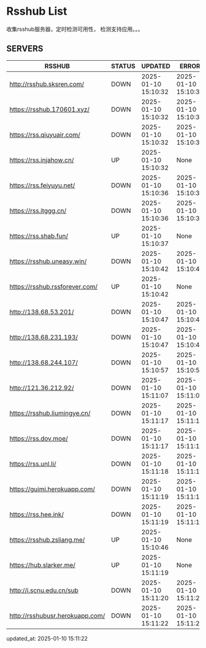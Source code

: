 # Rsshub List

收集rsshub服务器，定时检测可用性， 检测支持应用。。。


## SERVERS

|  RSSHUB   | STATUS  | UPDATED  | ERROR  | TWITTER |  
|  ----  | ----  | ----  | ----  | ---- |  
| http://rsshub.sksren.com/ | DOWN | 2025-01-10 15:10:32 | 2025-01-10 15:10:32 |  
| https://rsshub.170601.xyz/ | DOWN | 2025-01-10 15:10:32 | 2025-01-10 15:10:32 |  
| https://rss.qiuyuair.com/ | DOWN | 2025-01-10 15:10:32 | 2025-01-10 15:10:32 |  
| https://rss.injahow.cn/ | UP | 2025-01-10 15:10:32 | None ||  
| https://rss.feiyuyu.net/ | DOWN | 2025-01-10 15:10:36 | 2025-01-10 15:10:36 |  
| https://rss.itggg.cn/ | DOWN | 2025-01-10 15:10:36 | 2025-01-10 15:10:36 |  
| https://rss.shab.fun/ | UP | 2025-01-10 15:10:37 | None ||  
| https://rsshub.uneasy.win/ | DOWN | 2025-01-10 15:10:42 | 2025-01-10 15:10:42 |  
| https://rsshub.rssforever.com/ | UP | 2025-01-10 15:10:42 | None ||  
| http://138.68.53.201/ | DOWN | 2025-01-10 15:10:47 | 2025-01-10 15:10:47 |  
| http://138.68.231.193/ | DOWN | 2025-01-10 15:10:47 | 2025-01-10 15:10:47 |  
| http://138.68.244.107/ | DOWN | 2025-01-10 15:10:57 | 2025-01-10 15:10:57 |  
| http://121.36.212.92/ | DOWN | 2025-01-10 15:11:07 | 2025-01-10 15:11:07 |  
| https://rsshub.liumingye.cn/ | DOWN | 2025-01-10 15:11:17 | 2025-01-10 15:11:17 |  
| https://rss.dov.moe/ | DOWN | 2025-01-10 15:11:17 | 2025-01-10 15:11:17 |  
| https://rss.unl.li/ | DOWN | 2025-01-10 15:11:18 | 2025-01-10 15:11:18 |  
| https://guimi.herokuapp.com/ | DOWN | 2025-01-10 15:11:19 | 2025-01-10 15:11:19 |  
| https://rss.hee.ink/ | DOWN | 2025-01-10 15:11:19 | 2025-01-10 15:11:19 |  
| https://rsshub.zsliang.me/ | UP | 2025-01-10 15:10:46 | None |OK|  
| https://hub.slarker.me/ | UP | 2025-01-10 15:11:19 | None ||  
| http://i.scnu.edu.cn/sub | DOWN | 2025-01-10 15:11:20 | 2025-01-10 15:11:20 |  
| http://rsshubusr.herokuapp.com/ | DOWN | 2025-01-10 15:11:22 | 2025-01-10 15:11:22 |  
  

updated_at: 2025-01-10 15:11:22  
